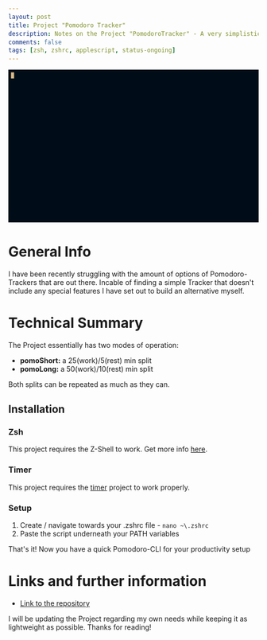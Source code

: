 ```yaml
---
layout: post
title: Project "Pomodoro Tracker"
description: Notes on the Project "PomodoroTracker" - A very simplistic Pomodoro Tracker in your Z-Shell
comments: false
tags: [zsh, zshrc, applescript, status-ongoing]
---
```



![PomoCLI](/assets/gifs/Pomo.gif)

# General Info

I have been recently struggling with the amount of options of Pomodoro-Trackers that are out there. 
Incable of finding a simple Tracker that doesn't include any special features I have set out to build an alternative myself.

# Technical Summary

The Project essentially has two modes of operation:

- **pomoShort:** a 25(work)/5(rest) min split 
- **pomoLong:** a 50(work)/10(rest) min split

Both splits can be repeated as much as they can.

## Installation

### Zsh

This project requires the Z-Shell to work. Get more info [here](https://ohmyz.sh).

### Timer

This project requires the [timer](https://github.com/caarlos0/timer) project to work properly.

### Setup

1. Create / navigate towards your .zshrc file - ```nano ~\.zshrc```
2. Paste the script underneath your PATH variables

That's it! Now you have a quick Pomodoro-CLI for your productivity setup 

# Links and further information

* [Link to the repository](https://github.com/100xA/PomodoroTrackerCLI)

I will be updating the Project regarding my own needs while keeping it as lightweight as possible.
Thanks for reading!
